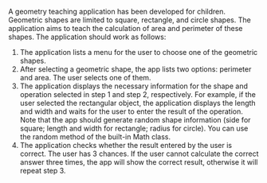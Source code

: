 A geometry teaching application has been developed for children. Geometric shapes are limited to square, rectangle, and circle shapes. The application aims to teach the calculation of area and perimeter of these shapes. The application should work as follows:
1) The application lists a menu for the user to choose one of the geometric shapes.
2) After selecting a geometric shape, the app lists two options: perimeter and area. The user selects one of them.
3) The application displays the necessary information for the shape and operation selected in step 1 and step 2, respectively. For example, if the user selected the rectangular object, the application displays the length and width and waits for the user to enter the result of the operation. Note that the app should generate random shape information (side for square; length and width for rectangle; radius for circle). You can use the random method of the built-in Math class.
4) The application checks whether the result entered by the user is correct. The user has 3 chances. If the user cannot calculate the correct answer three times, the app will show the correct result, otherwise it will repeat step 3.
